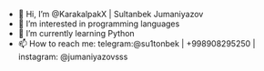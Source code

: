 - 👋 Hi, I’m @KarakalpakX | Sultanbek Jumaniyazov
- 👀 I’m interested in programming languages
- 🌱 I’m currently learning Python
- 📫 How to reach me: telegram:@su1tonbek | +998908295250 | instagram: @jumaniyazovsss 

<!---
KarakalpakX/KarakalpakX is a ✨ special ✨ repository because its `README.md` (this file) appears on your GitHub profile.
You can click the Preview link to take a look at your changes.
--->

